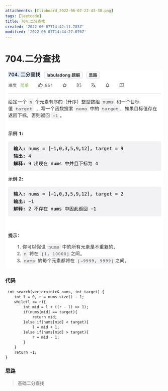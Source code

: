 ```yaml
---
attachments: [Clipboard_2022-06-07-22-43-30.png]
tags: [leetcode]
title: 704.二分查找
created: '2022-06-07T14:42:11.783Z'
modified: '2022-06-07T14:44:27.076Z'
---
```


# 704.二分查找
![Clipboard_2022-06-07-22-43-30](https://raw.githubusercontent.com/damenshi/myImage/main/img/Clipboard_2022-06-07-22-43-30.png)

### 代码

     int search(vector<int>& nums, int target) {
        int l = 0, r = nums.size() - 1;
        while(l <= r){
            int mid = l + ((r - l) >> 1);
            if(nums[mid] == target){
                return mid;
            }else if(nums[mid] < target){
                l = mid + 1;
            }else if(nums[mid] > target){
                r = mid - 1;
            }
        }
        return -1;
    }

### 思路
> 基础二分查找
